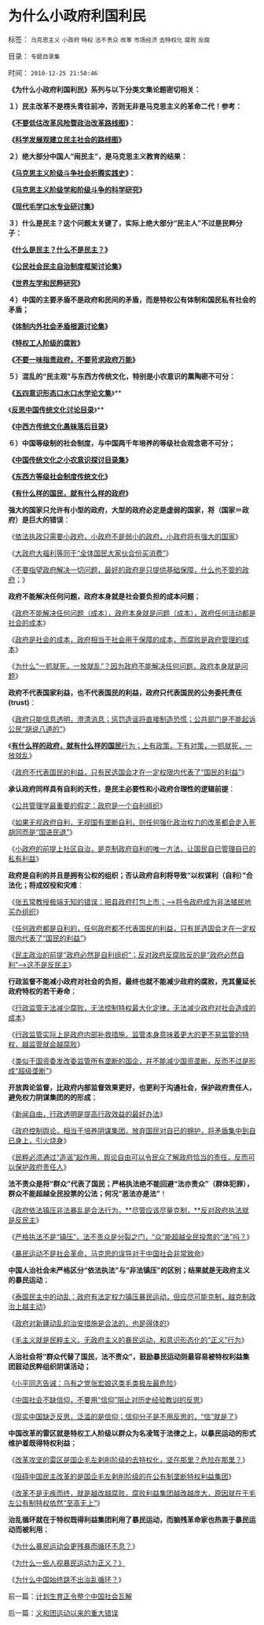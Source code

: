 # 为什么小政府利国利民

标签： `马克思主义` `小政府` `特权` `法不责众` `改革` `市场经济` `去特权化` `腐败` `反腐` 

目录： `专题目录集`

时间： `2010-12-25 21:50:46`

**《为什么小政府利国利民》系列与以下分类文集论题密切相关：**



**１）民主改革不是楞头青往前冲，否则无非是马克思主义的革命二代！参考：**

**《**[**不要低估改革风险暨政治改革路线图**](../../../2010/12/4/不要低估改革的政治风险.md)**》：**

**《**[**科学发展观建立民主社会的路线图**](../../../2009/10/8/科学发展观建立和谐社会的策略路线图.md)**》**

**２）绝大部分中国人“闹民主”，是马克思主义教育的结果：**

**《**[**马克思主义阶级斗争社会折腾实践史**](../../../2010/11/27/马克思主义社会实践史.md)**》：**

**《**[**马克思主义阶级学和阶级斗争的科学研究**](http://www.daifumd.com/_daifumd/blog/%E9%A9%AC%E5%85%8B%E6%80%9D%E4%B8%BB%E4%B9%89%E9%98%B6%E7%BA%A7%E5%AD%A6%E5%92%8C%E9%98%B6%E7%BA%A7%E6%96%97%E4%BA%89%E7%9A%84%E7%A7%91%E5%AD%A6%E7%A0%94%E7%A9%B6)**》**

**《**[**现代毛学口水专业研讨集**](../../../2010/8/13/现代毛学口水专业研讨集.md)**》**

**３）什么是民主？这个问题太关键了，实际上绝大部分“民主人”不过是民粹分子：**

**《**[**什么是民主？什么不是民主？**](../../../2009/10/27/讨论集：什么是democracy？什么不是？.md)**》**

**《**[**公民社会民主自治制度框架讨论集**](../../../2009/10/1/公民社会民主自治制度框架讨论集.md)**》**

**《**[**世界左学和民粹研究**](../../../2010/9/11/世界左学和民粹研究.md)**》**

**４）中国的主要矛盾不是政府和民间的矛盾，而是特权公有体制和国民私有社会的矛盾；**

**《**[**体制内外社会矛盾根源讨论集**](../../../2009/10/11/户籍制度真伪矛盾讨论集.md)**》**

**《**[**特权工人阶级的腐败**](../../../2010/10/2/特权工人阶级的腐败.md)**》**

**《[不要一味指责政府，不要苛求政府万能](../../../2010/12/12/不要一味指责政府.md)》**

**５）混乱的“民主观”与东西方传统文化，特别是小农意识的熏陶密不可分：**

**《[**五四意识形态口水口水学论文集**](../../../2010/8/20/意识形态口水学论文集.md)**》**

《**[**反思中国传统文化讨论目录**](../../../2010/7/23/反思中国传统文化讨论目录.md)**》**

**《**[**中西方传统文化愚昧落后目录**](http://www.daifumd.com/_daifumd/blog/%E4%B8%AD%E8%A5%BF%E6%96%B9%E4%BC%A0%E7%BB%9F%E6%96%87%E5%8C%96%E6%84%9A%E6%98%A7%E8%90%BD%E5%90%8E%E7%9B%AE%E5%BD%95)**》**

**６）中国等级制的社会制度，与中国两千年培养的等级社会观念密不可分；**

**《**[**中国传统文化之小农意识探讨目录集**](../../../2010/2/28/中国传统文化之小农意识探讨目录集.md)**》**

**《**[**东西方等级社会制度传统文化**](../../../2010/7/17/等级社会制度文化.md)**》**

**《[有什么样的国民，就有什么样的政府](../../../2010/12/18/有什么样的国民，就有什么样的政府.md)》**



**强大的国家只允许有小型的政府，大型的政府必定是虚弱的国家，将（国家＝政府）是巨大的错误**：

《[依法执政只需要小政府，小政府不是弱小的政府，小政府将有强大的国家](../../../2008/5/18/小政府，并不是弱小的政府.md)》

《[大政府大福利等同于“全体国民大家伙合份买消费”](../../../2010/3/28/大政府大福利公有制等同于“国民大家伙合份买消费”.md)》

《[不要指望政府解决一切问题，最好的政府是只提供基础保障，什么也不管的政府](../../../2010/11/16/农产品涨1-消费价格涨100-，农民收入不会提高.md)；》

**政府不能解决任何问题，政府本身就是社会要负担的成本问题**；

《[政府不能解决任何问题（成本），政府本身就是问题（成本），政府任何活动都是社会的成本](../../../2009/11/17/上帝存在的科学疑证和政府的价值.md)》

《[政府是社会的成本，政府相当于社会用于保障的成本，而腐败是政府管理的成本](../../../2010/2/26/行政是社会的成本，而腐败是行政的成本.md)》

《[为什么“一抓就死，一放就乱”？因为政府不能解决任何问题，政府本身就是问题](../../../2009/7/21/科斯定理解读中国经济现象.md)》

**政府不代表国家利益，也不代表国民的利益，政府只代表国民的公务委托责任(trust)**：

《[政府只能信息透明，澄清消息；惩罚造谣将直接制造恐慌；公共部门是不能起诉公民“胡说八道的”](../../../2010/11/30/为什么处罚造谣将制造恐慌？.md)》

《[**有什么样的政府，就有什么样的国民**行为；上有政策，下有对策，一抓就死，一放就乱](../../../2010/9/15/中央集权的帝国社会缺乏自卫能力.md)》

《[政府不代表国民的利益，只有民选国会才在一定权限内代表了“国民的利益”](http://hi.baidu.com/darthchn/blog/item/5a399c2c5539c039349bf7e7.html)》

**承认政府同样具有自利的天性，是民主必要性和小政府合理性的逻辑前提**：

《[公共管理学最重要的假定：政府是一个自利组织](../../../2009/12/22/公共管理学假定：三权分立要说爱你不容易.md)》

《[如果无视政府自利，无视国有垄断自利，则任何强化政治权力的改革都会走入死胡同而是“国进民退”](http://blog.sina.com.cn/s/blog_5563a64d0100drnb.html)》

《[小政府的前提上社区自治，是克制政府自利的唯一方法，让国民自已管理自已的私有利益](../../../2009/3/5/社区自治是人权保障的条件，小政府的前提.md)》

**政府是自利的并且是拥有公权的组织；否认政府自利将导致“以权谋利（自利）”合法化；将成奴役和灾难**：

《[张五常教授极端无知的错误：把县政府打包上市；——>将令政府成为非法殖民地买办组织](../../../2008/1/12/张五常教授极端无知的错误：把县政府打包上市.md)》

《[任何政府都是自利的，任何政府都不代表国民的利益，只有民选国会才在一定权限内代表了“国民的利益”](http://cid-36d976e82bb7123d.spaces.live.com/blog/cns!36D976E82BB7123D!1266.entry)》

《[民主政治的前提“政府必然是自利组织”；反对政府反腐败反的是“政府必然自利”——>这不是反民主](http://darthvad.blog.sohu.com/161146952.html)》

**行政监督不能减小政府对社会的负担，最终也就不能减少政府的腐败，充其量延长政府特权的若干寿命**；

《[行政监管无法减少腐败，无法控制特权最大化定律，无法减少政府对社会造成的成本](../../../2009/8/2/行政监管无法减少腐败，无法控制特权最大化定律.md)》

《[行政监管实际上是政府内部补救措施，监管本身意味着更大的更不易监管的特权，越监管就会越腐败](../../../2009/6/30/行政监管越多越腐败，从三鹿事件到上海塌楼.md)》

《[类似于国资委发改委监管所有垄断的国企，并不能减少国资垄断，反而不过是形成“超级垄断”](../../../2007/12/26/换汤不换药，避重就轻：《国资法草案剥离国资委监管.md)》

**开放舆论监督，比政府内部监督效果更好，也更利于沟通社会，保护政府责任人，避免权力阴谋集团的的形成**；

《[新闻自由，行政透明是提高行政效益的最好办法](http://hi.baidu.com/darthchn/blog/item/f29c7acf527aad0a92457e96.html)》

《[政府控制舆论，相当于培养阴谋集团，放弃国民对自已的拥护，将矛盾集中到自已身上，引火烧身](../../../2009/5/5/控制舆论，等于引火烧身.md)》

《[民粹必须通过“造谣”起作用，舆论自由可以令民众了解政府恰当的责任，反而可以保护政府责任人](../../../2010/9/21/讲民主首先不要“闹民粹”.md)》



**法不责众是将“群众”代表了国民；严格执法绝不能回避“法亦责众”（群体犯罪），群众不能超越全民投票的公法；何况“恶法亦是法”**！

《[政府依法镇压非法暴乱是合法行为，**尽管应该尽量克制，**反对政府执法就是反民主](../../../2009/7/12/政府依法执法不是镇压.md)》

《[严格执法不是“镇压”，法不责众是分裂之门，“众”能超越全民投票的“法”吗？](../../../2009/7/12/枉法人治乃分裂之门.md)》

《[暴民运动不是社会革命，马克思的误导对于中国社会非常致命](../../../2009/2/27/暴民运动不是社会革命.md)》

**中国人治社会未严格区分“依法执法”与“非法镇压”的区别；结果就是无政府主义的暴民运动**；

《[泰国民主中的动乱：政府有法定权力镇压暴民运动，但应尽可能克制，越克制政治上越主动](../../../2010/5/19/泰政府越是克制越容易击败红衫军的游击理想.md)》

《[政府对新疆动乱的治安措施是合法的，也是得体的](../../../2009/7/11/政府在疆乱事件应对得当.md)》

《[毛主义就是民粹主义、无政府主义的暴民运动，和意识形态化的“正义”行为](../../../2010/8/16/“自已作主了”！这就是民主！.md)》

**人治社会将“群众代替了国民，法不责众”，鼓励暴民运动则最容易被特权利益集团鼓动民粹组织阴谋活动；**

《[小平同志告诫：乌有之党张宏娘这类毛类极左最危险](http://cid-36d976e82bb7123d.spaces.live.com/blog/cns!36D976E82BB7123D!1838.entry)》

《[中国社会不缺信仰，不要用“信仰”阻止对历史经验教训的反思](http://cid-36d976e82bb7123d.spaces.live.com/blog/cns!36D976E82BB7123D!1674.entry)》

《[现实中国缺乏反思，泛滥的是信仰；信仰分子是不用反思的，“信”就是了](http://cid-36d976e82bb7123d.spaces.live.com/blog/cns!36D976E82BB7123D!2018.entry)》

**中国改革的雷区就是特权工人阶级以群众为名凌驾于法律之上，以暴民运动的形式维护着既得特权利益**；

《[改革攻坚的雷区是国企毛左剥削阶级的去特权化，坚在那里？危险在那里？](../../../2009/8/11/改革攻坚的雷区，坚在那里？危险在那里？.md)》

《[阻碍中国民主改革的是国企毛左剥削阶级的在公有制垄断特权利益集团](../../../2009/7/29/阻碍中国深入改革的最顽固利益集团.md)》

《[改革不是无疾而终，就是越改越腐败，腐败利益集团越改越庞大，原因就在于毛左公有制特权依然“至高无上”](../../../2009/7/14/行政改革缺少的就是为人民服务之普世的价值观.md)》

**治乱循环就在于特权既得利益集团利用了暴民运动，而脑残革命家也热衷于暴民运动而被利用**；

《[为什么暴民运动会更残暴而循环不息？](../../../2010/3/3/为什么历史治乱循环总是不息更残暴？.md)》

《[为什么一些人视暴民运动为正义？》](http://darthvad.blog.163.com/blog/static/5339947020106297521743/)

《[为什么中国始终跳不出治乱循环？](http://hi.baidu.com/darthchn/blog/item/5a399c2cbd9c283a359bf742.html)》



前一篇：[计划生育正令整个中国社会瓦解](../../../2010/12/25/计划生育正令整个中国社会瓦解.md)

后一篇：[义和团运动以来的重大错误](../../../2010/12/26/义和团运动以来的重大错误.md)